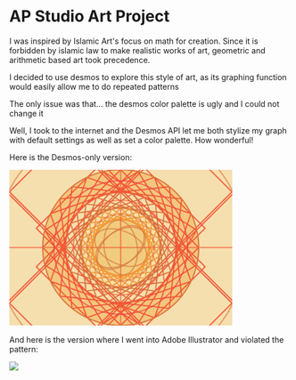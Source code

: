 # AP Studio Art Project

I was inspired by Islamic Art's focus on math for creation. Since it is forbidden by islamic law to make realistic works of art, geometric and arithmetic based art took precedence. 

I decided to use desmos to explore this style of art, as its graphing function would easily allow me to do repeated patterns

The only issue was that... the desmos color palette is ugly and I could not change it

Well, I took to the internet and the Desmos API let me both stylize my graph with default settings as well as set a color palette. How wonderful!

Here is the Desmos-only version:

<img src='https://github.com/daminals/Desmos-Art-Project/blob/master/Unknown-1.png' width=400>

And here is the version where I went into Adobe Illustrator and violated the pattern:

<img src='https://github.com/daminals/Desmos-Art-Project/blob/master/Violated.jpg' width=400>

